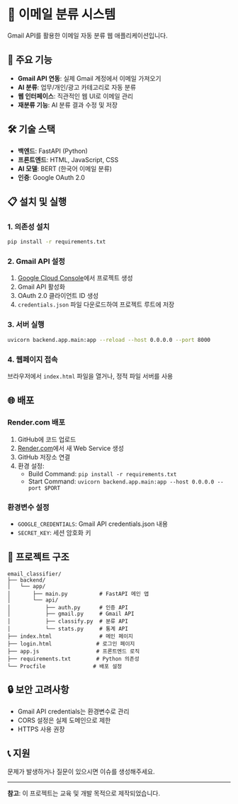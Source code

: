 # 📧 이메일 분류 시스템

Gmail API를 활용한 이메일 자동 분류 웹 애플리케이션입니다.

## 🚀 주요 기능

- **Gmail API 연동**: 실제 Gmail 계정에서 이메일 가져오기
- **AI 분류**: 업무/개인/광고 카테고리로 자동 분류
- **웹 인터페이스**: 직관적인 웹 UI로 이메일 관리
- **재분류 기능**: AI 분류 결과 수정 및 저장

## 🛠️ 기술 스택

- **백엔드**: FastAPI (Python)
- **프론트엔드**: HTML, JavaScript, CSS
- **AI 모델**: BERT (한국어 이메일 분류)
- **인증**: Google OAuth 2.0

## 📋 설치 및 실행

### 1. 의존성 설치
```bash
pip install -r requirements.txt
```

### 2. Gmail API 설정
1. [Google Cloud Console](https://console.cloud.google.com/)에서 프로젝트 생성
2. Gmail API 활성화
3. OAuth 2.0 클라이언트 ID 생성
4. `credentials.json` 파일 다운로드하여 프로젝트 루트에 저장

### 3. 서버 실행
```bash
uvicorn backend.app.main:app --reload --host 0.0.0.0 --port 8000
```

### 4. 웹페이지 접속
브라우저에서 `index.html` 파일을 열거나, 정적 파일 서버를 사용

## 🌐 배포

### Render.com 배포
1. GitHub에 코드 업로드
2. [Render.com](https://render.com)에서 새 Web Service 생성
3. GitHub 저장소 연결
4. 환경 설정:
   - Build Command: `pip install -r requirements.txt`
   - Start Command: `uvicorn backend.app.main:app --host 0.0.0.0 --port $PORT`

### 환경변수 설정
- `GOOGLE_CREDENTIALS`: Gmail API credentials.json 내용
- `SECRET_KEY`: 세션 암호화 키

## 📁 프로젝트 구조

```
email_classifier/
├── backend/
│   └── app/
│       ├── main.py          # FastAPI 메인 앱
│       └── api/
│           ├── auth.py      # 인증 API
│           ├── gmail.py     # Gmail API
│           ├── classify.py  # 분류 API
│           └── stats.py     # 통계 API
├── index.html               # 메인 페이지
├── login.html              # 로그인 페이지
├── app.js                  # 프론트엔드 로직
├── requirements.txt        # Python 의존성
└── Procfile               # 배포 설정
```

## 🔒 보안 고려사항

- Gmail API credentials는 환경변수로 관리
- CORS 설정은 실제 도메인으로 제한
- HTTPS 사용 권장

## 📞 지원

문제가 발생하거나 질문이 있으시면 이슈를 생성해주세요.

---

**참고**: 이 프로젝트는 교육 및 개발 목적으로 제작되었습니다. 